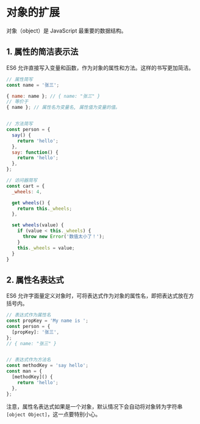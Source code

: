 # 对象的扩展

对象（object）是 JavaScript 最重要的数据结构。

## 1. 属性的简洁表示法

ES6 允许直接写入变量和函数，作为对象的属性和方法。这样的书写更加简洁。

```javascript
// 属性简写
const name = '张三';

{ name: name }; // { name: "张三" }
// 等价于
{ name }; // 属性名为变量名, 属性值为变量的值。


// 方法简写
const person = {
  say() {
    return 'hello';
  },
  say: function() {
    return 'hello';
  },
};

// 访问器简写
const cart = {
  _wheels: 4,

  get wheels() {
    return this._wheels;
  },

  set wheels(value) {
    if (value < this._wheels) {
      throw new Error('数值太小了！');
    }
    this._wheels = value;
  }
}
```

## 2. 属性名表达式

ES6 允许字面量定义对象时，可将表达式作为对象的属性名，即把表达式放在方括号内。

```javascript
// 表达式作为属性名
const propKey = 'My name is ';
const person = {
  [propKey]: '张三',
};
// { name: "张三" }


// 表达式作为方法名
const methodKey = 'say hello';
const man = {
  [methodKey]() {
    return 'hello';
  },
};

```

注意，属性名表达式如果是一个对象，默认情况下会自动将对象转为字符串 `[object Object]`，这一点要特别小心。